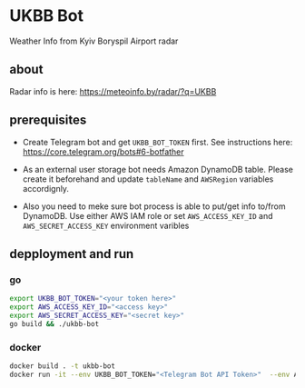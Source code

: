 # UKBB Bot
Weather Info from Kyiv Boryspil Airport radar

## about
Radar info is here: https://meteoinfo.by/radar/?q=UKBB

## prerequisites
- Create Telegram bot and get `UKBB_BOT_TOKEN` first. 
See instructions here: https://core.telegram.org/bots#6-botfather

- As an external user storage bot needs Amazon DynamoDB table.
Please create it beforehand and update `tableName` and `AWSRegion` variables accordignly.

- Also you need to meke sure bot process is able to put/get info to/from DynamoDB.
Use either AWS IAM role or set `AWS_ACCESS_KEY_ID` and `AWS_SECRET_ACCESS_KEY` environment varibles

## depployment and run
### go
```bash
export UKBB_BOT_TOKEN="<your token here>"
export AWS_ACCESS_KEY_ID="<access key>"
export AWS_SECRET_ACCESS_KEY="<secret key>"
go build && ./ukbb-bot
```

### docker
```bash
docker build . -t ukbb-bot
docker run -it --env UKBB_BOT_TOKEN="<Telegram Bot API Token>"  --env AWS_ACCESS_KEY_ID="<...>" --env AWS_SECRET_ACCESS_KEY="..." ukbb-bot
```